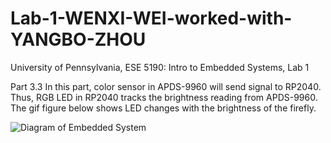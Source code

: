 # Lab-1-WENXI-WEI-worked-with-YANGBO-ZHOU
University of Pennsylvania, ESE 5190: Intro to Embedded Systems, Lab 1


Part 3.3 In this part, color sensor in APDS-9960 will send signal to RP2040. Thus, RGB LED in RP2040 tracks the brightness reading from APDS-9960. The gif figure below shows LED changes with the brightness of the firefly.











![Diagram of Embedded System](https://user-images.githubusercontent.com/114196821/192072496-b77cf929-3127-44ef-bafc-c4550b65efbe.jpg)
